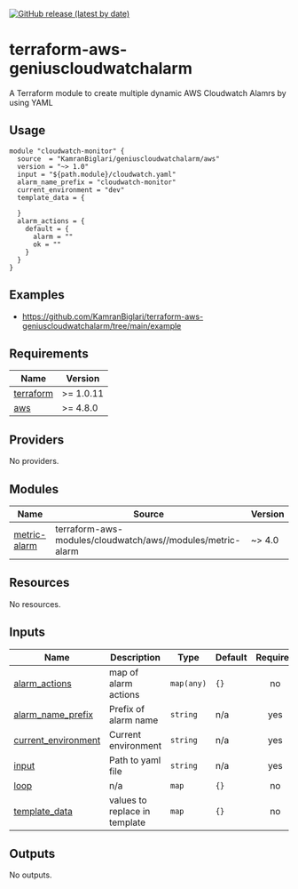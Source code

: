 [![GitHub release (latest by date)](https://img.shields.io/github/v/release/KamranBiglari/terraform-aws-geniuscloudwatchalarm)](https://github.com/KamranBiglari/terraform-aws-geniuscloudwatchalarm/releases/latest)

# terraform-aws-geniuscloudwatchalarm
A Terraform module to create multiple dynamic AWS Cloudwatch Alamrs by using YAML

## Usage
```
module "cloudwatch-monitor" {
  source  = "KamranBiglari/geniuscloudwatchalarm/aws"
  version = "~> 1.0"
  input = "${path.module}/cloudwatch.yaml"
  alarm_name_prefix = "cloudwatch-monitor"
  current_environment = "dev"
  template_data = {
    
  }
  alarm_actions = {
    default = {
      alarm = ""
      ok = ""
    }
  }
}
```

## Examples
- https://github.com/KamranBiglari/terraform-aws-geniuscloudwatchalarm/tree/main/example

<!-- BEGIN_TF_DOCS -->
## Requirements

| Name | Version |
|------|---------|
| <a name="requirement_terraform"></a> [terraform](#requirement\_terraform) | >= 1.0.11 |
| <a name="requirement_aws"></a> [aws](#requirement\_aws) | >= 4.8.0 |

## Providers

No providers.

## Modules

| Name | Source | Version |
|------|--------|---------|
| <a name="module_metric-alarm"></a> [metric-alarm](#module\_metric-alarm) | terraform-aws-modules/cloudwatch/aws//modules/metric-alarm | ~> 4.0 |

## Resources

No resources.

## Inputs

| Name | Description | Type | Default | Required |
|------|-------------|------|---------|:--------:|
| <a name="input_alarm_actions"></a> [alarm\_actions](#input\_alarm\_actions) | map of alarm actions | `map(any)` | `{}` | no |
| <a name="input_alarm_name_prefix"></a> [alarm\_name\_prefix](#input\_alarm\_name\_prefix) | Prefix of alarm name | `string` | n/a | yes |
| <a name="input_current_environment"></a> [current\_environment](#input\_current\_environment) | Current environment | `string` | n/a | yes |
| <a name="input_input"></a> [input](#input\_input) | Path to yaml file | `string` | n/a | yes |
| <a name="input_loop"></a> [loop](#input\_loop) | n/a | `map` | `{}` | no |
| <a name="input_template_data"></a> [template\_data](#input\_template\_data) | values to replace in template | `map` | `{}` | no |

## Outputs

No outputs.
<!-- END_TF_DOCS -->